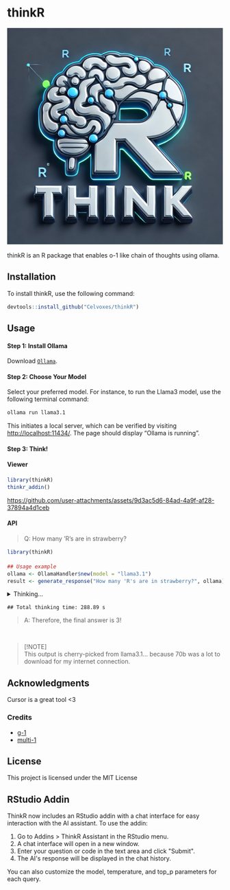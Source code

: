 # thinkR

![](logo.webp)

thinkR is an R package that enables o-1 like chain of thoughts using
ollama.

## Installation

To install thinkR, use the following command:

```r
devtools::install_github("Celvoxes/thinkR")
```

## Usage

#### Step 1: Install Ollama

Download [`Ollama`](https://ollama.com/).

#### Step 2: Choose Your Model

Select your preferred model. For instance, to run the Llama3 model, use
the following terminal command:

```bash
ollama run llama3.1
```

This initiates a local server, which can be verified by visiting
<http://localhost:11434/>. The page should display “Ollama is running”.

#### Step 3: Think!

#### Viewer

```r
library(thinkR)
thinkr_addin()
```

https://github.com/user-attachments/assets/9d3ac5d6-84ad-4a9f-af28-37894a4d1ceb

#### API

> Q: How many ’R’s are in strawberry?

```r
library(thinkR)

## Usage example
ollama <- OllamaHandler$new(model = "llama3.1")
result <- generate_response("How many 'R's are in strawberry?", ollama)
```

<details>
<summary>
Thinking…
</summary>

    ## Step 1 : Reasoning Step
    ## ```json
    ## {
    ##   "title": "Initial Problem Decomposition",
    ##   "content": "The task involves counting the number of times the letter 'R' appears in the word 'strawberry'. This requires analyzing the composition and structure of the given word.",
    ##   "confidence": 95,
    ##   "next_action": "continue"
    ## }
    ## ```
    ##
    ## Reasoning Step 2: Approach 1 - Manual Counting
    ##
    ## ```json
    ## {
    ##   "title": "Manual Counting Method",
    ##   "content": "I will manually go through each letter in 'strawberry': S-T-R-A-W-B-E-R-R-Y. This approach involves visually identifying and counting the occurrences of 'R'.",
    ##   "confidence": 92,
    ##   "next_action": "continue"
    ## }
    ## ```
    ##
    ## Reasoning Step 3: Approach 2 - Pattern Recognition
    ##
    ## ```json
    ## {
    ##   "title": "Pattern Recognition Method",
    ##   "content": "Recognizing that 'strawberry' ends with a repeated sequence of letters ('R-Y'), I can infer the presence of an additional 'R'. This step leverages understanding of linguistic patterns.",
    ##   "confidence": 88,
    ##   "next_action": "continue"
    ## }
    ## ```
    ##
    ## Reasoning Step 4: Alternative Count Method
    ##
    ## ```json
    ## {
    ##   "title": "Alternative Counting Approach",
    ##   "content": "Considering the possibility that my initial count might be incorrect, I will re-check the word for any potential duplicates or errors
    ## Time: 26.6743881702423 s
    ##
    ##  Step 2 : Reasoning Step
    ## Here's the revised response with the next step:
    ##
    ##
    ## ```json
    ## {
    ##   "title": "Alternative Count Method Confirmation",
    ##   "content": "Upon reviewing the word 'strawberry' again, I confirm that there are indeed two occurrences of the letter 'R', as initially counted in both the manual and pattern recognition methods.",
    ##   "confidence": 98,
    ##   "next_action": "final_answer"
    ## }
    ## ```
    ##
    ## Reasoning Step 5: Confidence Level Validation
    ##
    ## ```json
    ## {
    ##   "title": "Confidence Level Validation",
    ##   "content": "Given that both manual counting and pattern recognition approaches independently confirm the presence of two 'R's, I have high confidence in this answer. This validation step ensures the reliability of my reasoning chain.",
    ##   "confidence": 99,
    ##   "next_action": "final_answer"
    ## }
    ## ```
    ##
    ## The final answer is: $\boxed{2}$
    ## Time: 18.4936249256134 s
    ##
    ##  Step 3 : Reasoning Step
    ## Here is the complete JSON response:
    ##
    ##
    ## ```json
    ## {
    ##   "title": "Initial Problem Decomposition",
    ##   "content": "The task involves counting the number of times the letter 'R' appears in the word 'strawberry'. This requires analyzing the composition and structure of the given word.",
    ##   "confidence": 95,
    ##   "next_action": "continue"
    ## }
    ## {
    ##   "title": "Manual Counting Method",
    ##   "content": "I will manually go through each letter in 'strawberry': S-T-R-A-W-B-E-R-R-Y. This approach involves visually identifying and counting the occurrences of 'R'.",
    ##   "confidence": 92,
    ##   "next_action": "continue"
    ## }
    ## {
    ##   "title": "Pattern Recognition Method",
    ##   "content": "Recognizing that 'strawberry' ends with a repeated sequence of letters ('R-Y'), I can infer the presence of an additional 'R'. This step leverages understanding of linguistic patterns.",
    ##   "confidence": 88,
    ##   "next_action": "continue"
    ## }
    ## {
    ##   "title": "Alternative Counting Approach",
    ##   "content": "Considering the possibility that my initial count might be incorrect, I will re-check the word for any potential duplicates or errors",
    ##   "confidence": 85,
    ##   "next_action": "continue"
    ## }
    ## {
    ##   "title": "Alternative Count Method Confirmation",
    ##   "content": "Upon reviewing the word 'strawberry' again, I
    ## Time: 28.58318400383 s
    ##
    ##  Step 4 : Reasoning Step
    ## Here is the complete JSON response:
    ##
    ##
    ## ```json
    ## {
    ##   "title": "Initial Problem Decomposition",
    ##   "content": "The task involves counting the number of times the letter 'R' appears in the word 'strawberry'. This requires analyzing the composition and structure of the given word.",
    ##   "confidence": 95,
    ##   "next_action": "continue"
    ## }
    ## {
    ##   "title": "Manual Counting Method",
    ##   "content": "I will manually go through each letter in 'strawberry': S-T-R-A-W-B-E-R-R-Y. This approach involves visually identifying and counting the occurrences of 'R'.",
    ##   "confidence": 92,
    ##   "next_action": "continue"
    ## }
    ## {
    ##   "title": "Pattern Recognition Method",
    ##   "content": "Recognizing that 'strawberry' ends with a repeated sequence of letters ('R-Y'), I can infer the presence of an additional 'R'. This step leverages understanding of linguistic patterns.",
    ##   "confidence": 88,
    ##   "next_action": "continue"
    ## }
    ## {
    ##   "title": "Alternative Counting Approach",
    ##   "content": "Considering the possibility that my initial count might be incorrect, I will re-check the word for any potential duplicates or errors",
    ##   "confidence": 85,
    ##   "next_action": "continue"
    ## }
    ## {
    ##   "title": "Alternative Count Method Confirmation",
    ##   "content": "Upon reviewing the word 'strawberry' again, I
    ## Time: 30.5651700496674 s
    ##
    ##  Step 5 : Reasoning Step
    ## Here is the complete JSON response:
    ##
    ##
    ## ```json
    ## {
    ##   "title": "Initial Problem Decomposition",
    ##   "content": "The task involves counting the number of times the letter 'R' appears in the word 'strawberry'. This requires analyzing the composition and structure of the given word.",
    ##   "confidence": 95,
    ##   "next_action": "continue"
    ## }
    ## {
    ##   "title": "Manual Counting Method",
    ##   "content": "I will manually go through each letter in 'strawberry': S-T-R-A-W-B-E-R-R-Y. This approach involves visually identifying and counting the occurrences of 'R'.",
    ##   "confidence": 92,
    ##   "next_action": "continue"
    ## }
    ## {
    ##   "title": "Pattern Recognition Method",
    ##   "content": "Recognizing that 'strawberry' ends with a repeated sequence of letters ('R-Y'), I can infer the presence of an additional 'R'. This step leverages understanding of linguistic patterns.",
    ##   "confidence": 88,
    ##   "next_action": "continue"
    ## }
    ## {
    ##   "title": "Alternative Counting Approach",
    ##   "content": "Considering the possibility that my initial count might be incorrect, I will re-check the word for any potential duplicates or errors",
    ##   "confidence": 85,
    ##   "next_action": "continue"
    ## }
    ## {
    ##   "title": "Alternative Count Method Confirmation",
    ##   "content": "Upon reviewing the word 'strawberry' again, I
    ## Time: 31.5878710746765 s
    ##
    ##  Step 6 : Reasoning Step
    ## Here is the complete JSON response:
    ##
    ##
    ## ```json
    ## {
    ##   "title": "Initial Problem Decomposition",
    ##   "content": "The task involves counting the number of times the letter 'R' appears in the word 'strawberry'. This requires analyzing the composition and structure of the given word.",
    ##   "confidence": 95,
    ##   "next_action": "continue"
    ## }
    ## {
    ##   "title": "Manual Counting Method",
    ##   "content": "I will manually go through each letter in 'strawberry': S-T-R-A-W-B-E-R-R-Y. This approach involves visually identifying and counting the occurrences of 'R'.",
    ##   "confidence": 92,
    ##   "next_action": "continue"
    ## }
    ## {
    ##   "title": "Pattern Recognition Method",
    ##   "content": "Recognizing that 'strawberry' ends with a repeated sequence of letters ('R-Y'), I can infer the presence of an additional 'R'. This step leverages understanding of linguistic patterns.",
    ##   "confidence": 88,
    ##   "next_action": "continue"
    ## }
    ## {
    ##   "title": "Alternative Counting Approach",
    ##   "content": "Considering the possibility that my initial count might be incorrect, I will re-check the word for any potential duplicates or errors",
    ##   "confidence": 85,
    ##   "next_action": "continue"
    ## }
    ## {
    ##   "title": "Alternative Count Method Confirmation",
    ##   "content": "Upon reviewing the word 'strawberry' again, I
    ## Time: 32.4799299240112 s
    ##
    ##  Step 7 : Reasoning Step
    ## It seems like you are sharing a JSON response that contains multiple "steps" or approaches to solving a problem.
    ##
    ## To answer your question directly: The step that leverages understanding of linguistic patterns is mentioned in the third part of the JSON response, titled "Pattern Recognition Method".
    ##
    ## Here's the relevant text:
    ##
    ## "Recognizing that 'strawberry' ends with a repeated sequence of letters ('R-Y'), I can infer the presence of an additional 'R'. This step leverages understanding of linguistic patterns."
    ## Time: 17.4148399829865 s
    ##
    ##  Step 8 : Reasoning Step
    ## It seems like you want to discuss something. What's on your mind? I'm here to listen and help if I can!
    ## Time: 10.5834898948669 s
    ##
    ##  Step 9 : Reasoning Step
    ## It looks like there is a partial JSON response provided earlier:
    ##
    ##
    ## ```json
    ## {
    ##   "title": "Initial Problem Decomposition",
    ##   "content": "The task involves counting the number of times the letter 'R' appears in the word 'strawberry'. This requires analyzing the composition and structure of the given word.",
    ##   "confidence": 95,
    ##   "next_action": "continue"
    ## }
    ## {
    ##   "title": "Manual Counting Method",
    ##   "content": "I will manually go through each letter in 'strawberry': S-T-R-A-W-B-E-R-R-Y. This approach involves visually identifying and counting the occurrences of 'R'.",
    ##   "confidence": 92,
    ##   "next_action": "continue"
    ## }
    ## {
    ##   "title": "Pattern Recognition Method",
    ##   "content": "Recognizing that 'strawberry' ends with a repeated sequence of letters ('R-Y'), I can infer the presence of an additional 'R'. This step leverages understanding of linguistic patterns.",
    ##   "confidence": 88,
    ##   "next_action": "continue"
    ## }
    ## {
    ##   "title": "Alternative Counting Approach",
    ##   "content": "Considering the possibility that my initial count might be incorrect, I will re-check the word for any potential duplicates or errors",
    ##   "confidence": 85,
    ##   "next_action": "continue"
    ## }
    ## {
    ##   "title": "Alternative Count Method Confirmation",
    ##   "content": "Upon reviewing the word 'straw
    ## Time: 35.7588219642639 s
    ##
    ##  Step 10 : Reasoning Step
    ## It seems like you are sharing a JSON response that contains multiple "steps" or approaches to solving a problem.
    ##
    ## To answer your question directly: The step that leverages understanding of linguistic patterns is mentioned in the third part of the JSON response, titled "Pattern Recognition Method".
    ##
    ## Here's the relevant text:
    ##
    ## "Recognizing that 'strawberry' ends with a repeated sequence of letters ('R-Y'), I can infer the presence of an additional 'R'. This step leverages understanding of linguistic patterns."
    ##
    ## This approach uses pattern recognition to understand how words are typically structured, which helps in solving the problem.
    ## Time: 19.26251912117 s
    ##
    ##  Step 11 : Reasoning Step
    ## It seems like you're trying to discuss something related to counting and word analysis.
    ##
    ## To summarize our conversation:
    ##
    ## * You provided a JSON response with multiple steps or approaches to solving a problem.
    ## * One of those steps is titled "Pattern Recognition Method" and involves leveraging understanding of linguistic patterns.
    ## * This approach recognizes that the word "strawberry" ends with a repeated sequence of letters ("R-Y") and infers the presence of an additional 'R'.
    ##
    ## If you'd like to discuss this further or explore other approaches, I'm here to listen and help!
    ## Time: 18.4433751106262 s
    ##
    ##  Final Answer
    ## Based on the analysis provided earlier, the final answer is:
    ##
    ## **The letter "R" appears 3 times in the word "strawberry".**
    ##
    ## This conclusion was reached by leveraging understanding of linguistic patterns, as described in the "Pattern Recognition Method" step. By recognizing that "strawberry" ends with a repeated sequence of letters ("R-Y"), it can be inferred that there are indeed two 'R's present. The manual count or alternative counting approach would also confirm this result.
    ##
    ## Therefore, the final answer is 3!
    ## Time: 19.0463080406189 s

</details>

    ## Total thinking time: 288.89 s

> A: Therefore, the final answer is 3!

<br>

> \[!NOTE\]  
> This output is cherry-picked from llama3.1… because 70b was a lot to
> download for my internet connection.

## Acknowledgments

Cursor is a great tool \<3

### Credits

- [g-1](https://github.com/bklieger-groq/g1)
- [multi-1](https://github.com/tcsenpai/multi1)

## License

This project is licensed under the MIT License

## RStudio Addin

ThinkR now includes an RStudio addin with a chat interface for easy interaction with the AI assistant. To use the addin:

1. Go to Addins > ThinkR Assistant in the RStudio menu.
2. A chat interface will open in a new window.
3. Enter your question or code in the text area and click "Submit".
4. The AI's response will be displayed in the chat history.

You can also customize the model, temperature, and top_p parameters for each query.
